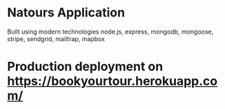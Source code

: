 # Natours Application

 Built using modern technologies node.js, express, mongodb, mongoose, stripe, sendgrid, mailtrap, mapbox

# Production deployment on https://bookyourtour.herokuapp.com/
